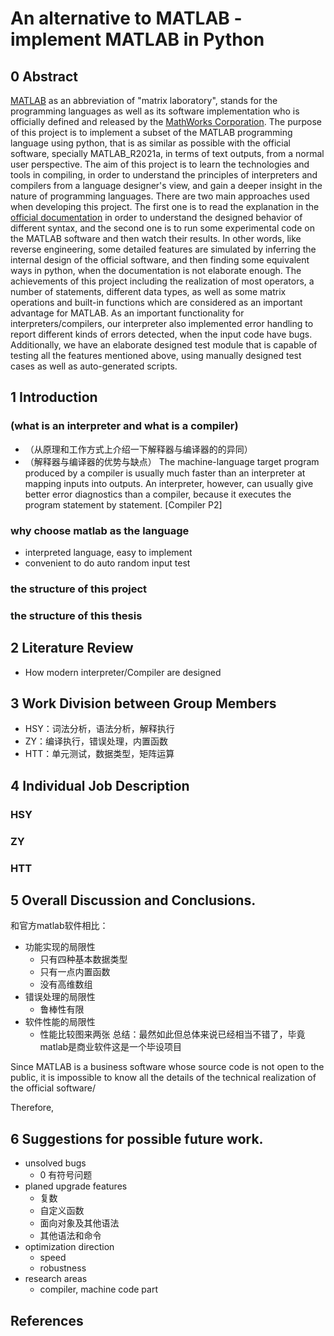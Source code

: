 # An alternative to MATLAB - implement MATLAB in Python


## 0 Abstract
[MATLAB](https://en.wikipedia.org/wiki/MATLAB) as an abbreviation of "matrix laboratory", 
stands for the programming languages as well as its software implementation
who is officially defined and released by the [MathWorks Corporation](https://www.mathworks.com/). 
The purpose of this project is to implement a subset of the MATLAB programming language using python, 
that is as similar as possible with the official software, specially MATLAB_R2021a, 
in terms of text outputs, from a normal user perspective. 
The aim of this project is to learn the technologies and tools in compiling, 
in order to understand the principles of interpreters and compilers from a language designer's view, 
and gain a deeper insight in the nature of programming languages. 
There are two main approaches used when developing this project. 
The first one is to read the explanation in the [official documentation](https://ww2.mathworks.cn/help/matlab/) in order to understand the designed behavior of different syntax, 
and the second one is to run some experimental code on the MATLAB software and then watch their results. 
In other words, like reverse engineering, some detailed features are simulated by inferring the internal design of the official software, 
and then finding some equivalent ways in python, when the documentation is not elaborate enough. 
The achievements of this project including the realization of most operators, a number of statements, different data types, 
as well as some matrix operations and built-in functions which are considered as an important advantage for MATLAB. 
As an important functionality for interpreters/compilers, 
our interpreter also implemented error handling to report different kinds of errors detected, when the input code have bugs. 
Additionally, we have an elaborate designed test module that is capable of testing all the features mentioned above, 
using manually designed test cases as well as auto-generated scripts. 




## 1 Introduction
### (what is an interpreter and what is a compiler)
- （从原理和工作方式上介绍一下解释器与编译器的的异同）
- （解释器与编译器的优势与缺点）
The machine-language target program produced by a compiler is usually much faster than an interpreter at mapping inputs into outputs. 
An interpreter, however, can usually give better error diagnostics than a compiler, because it executes the program statement by statement. [Compiler P2]

### why choose matlab as the language
- interpreted language, easy to implement
- convenient to do auto random input test

### the structure of this project

### the structure of this thesis


## 2 Literature Review
- How modern interpreter/Compiler are designed

## 3 Work Division between Group Members
- HSY：词法分析，语法分析，解释执行
- ZY：编译执行，错误处理，内置函数
- HTT：单元测试，数据类型，矩阵运算

## 4 Individual Job Description
### HSY
### ZY
### HTT

## 5 Overall Discussion and Conclusions. 
和官方matlab软件相比：
- 功能实现的局限性
  - 只有四种基本数据类型
  - 只有一点内置函数
  - 没有高维数组
- 错误处理的局限性
  - 鲁棒性有限
- 软件性能的局限性
  - 性能比较图来两张
总结：最然如此但总体来说已经相当不错了，毕竟matlab是商业软件这是一个毕设项目  
    
Since MATLAB is a business software whose source code is not open to the public, 
it is impossible to 
know all the details of the technical realization of the official software/

Therefore, 

## 6 Suggestions for possible future work.
- unsolved bugs
  - 0 有符号问题
- planed upgrade features
  - 复数
  - 自定义函数
  - 面向对象及其他语法
  - 其他语法和命令
- optimization direction
  - speed
  - robustness
- research areas
  - compiler, machine code part

## References
